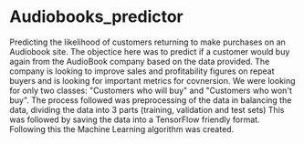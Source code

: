# Audiobooks_predictor
Predicting the likelihood of customers returning to make purchases on an Audiobook site. 
The objectice here was to predict if a customer would buy again from the AudioBook company based on the data provided.
The company is looking to improve sales and profitability figures on repeat buyers and is looking for important metrics for covnersion.
We were looking for only two classes: "Customers who will buy" and "Customers who won't buy".
The process followed was preprocessing of the data in balancing the data, dividing the data into 3 parts (training, validation and test sets)
This was followed by saving the data into a TensorFlow friendly format.
Following this the Machine Learning algorithm was created.
